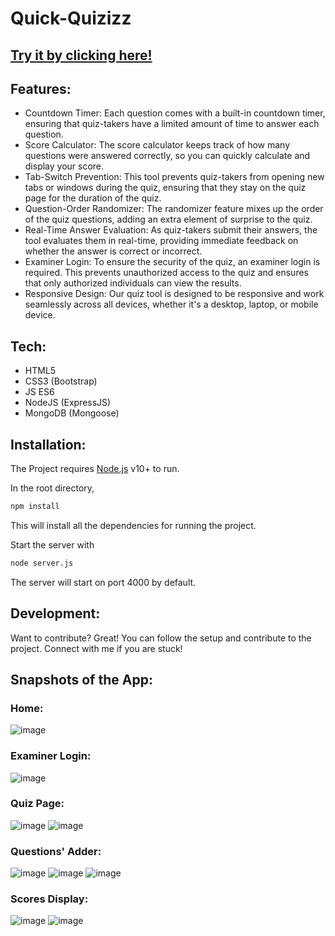 # Quick-Quizizz

## [Try it by clicking here!](https://lazy-erin-seahorse-tux.cyclic.app/)

## Features:

- Countdown Timer: Each question comes with a built-in countdown timer, ensuring that quiz-takers have a limited amount of time to answer each question.
- Score Calculator: The score calculator keeps track of how many questions were answered correctly, so you can quickly calculate and display your score.
- Tab-Switch Prevention: This tool prevents quiz-takers from opening new tabs or windows during the quiz, ensuring that they stay on the quiz page for the duration of the quiz.
- Question-Order Randomizer: The randomizer feature mixes up the order of the quiz questions, adding an extra element of surprise to the quiz.
- Real-Time Answer Evaluation: As quiz-takers submit their answers, the tool evaluates them in real-time, providing immediate feedback on whether the answer is correct or incorrect.
- Examiner Login: To ensure the security of the quiz, an examiner login is required. This prevents unauthorized access to the quiz and ensures that only authorized individuals can view the results.
- Responsive Design: Our quiz tool is designed to be responsive and work seamlessly across all devices, whether it's a desktop, laptop, or mobile device.

## Tech:
- HTML5
- CSS3 (Bootstrap)
- JS ES6 
- NodeJS (ExpressJS)
- MongoDB (Mongoose)

## Installation:

The Project requires [Node.js](https://nodejs.org/) v10+ to run.

In the root directory,
```sh
npm install
```
This will install all the dependencies for running the project.

Start the server with
```sh
node server.js
```
The server will start on port 4000 by default.

## Development:

Want to contribute? Great!
You can follow the setup and contribute to the project. Connect with me if you are stuck!

## Snapshots of the App:
### Home:
![image](https://user-images.githubusercontent.com/89148170/209695120-74138ace-9361-4167-81ca-f3e199828251.png)

### Examiner Login:
![image](https://user-images.githubusercontent.com/89148170/209695176-5b77e308-3a0c-4daa-9227-fedf3b419ea9.png)

### Quiz Page:
![image](https://user-images.githubusercontent.com/89148170/209695337-55433593-42c2-4422-9e9d-61af0c91ea46.png)
![image](https://user-images.githubusercontent.com/89148170/209695525-780e86ef-7198-4d8c-b154-2d09178e87fb.png)

### Questions' Adder:
![image](https://user-images.githubusercontent.com/89148170/209695650-a1b5b5a1-0bee-42a2-9ce0-b9d2bc6afc49.png)
![image](https://user-images.githubusercontent.com/89148170/209695722-e2b46ff7-41fc-44b6-977c-5fc1c0dfbce2.png)
![image](https://user-images.githubusercontent.com/89148170/209695879-3c6e22f9-cd47-483f-b715-cec79dbc37cf.png)

### Scores Display:
![image](https://user-images.githubusercontent.com/89148170/209696006-94f613a5-9818-4bce-a599-1a0515e4f888.png)
![image](https://user-images.githubusercontent.com/89148170/209695800-729058be-2ed0-4859-8b62-b03e2e76a786.png)






